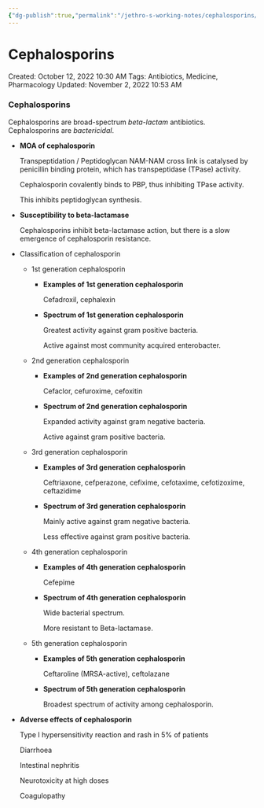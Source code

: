 ```yaml
---
{"dg-publish":true,"permalink":"/jethro-s-working-notes/cephalosporins/","dgPassFrontmatter":true}
---
```



# Cephalosporins

Created: October 12, 2022 10:30 AM
Tags: Antibiotics, Medicine, Pharmacology
Updated: November 2, 2022 10:53 AM

### Cephalosporins

Cephalosporins are broad-spectrum *beta-lactam* antibiotics. Cephalosporins are *bactericidal*.

- **MOA of cephalosporin**
    
    Transpeptidation / Peptidoglycan NAM-NAM cross link is catalysed by penicillin binding protein, which has transpeptidase (TPase) activity.
    
    Cephalosporin covalently binds to PBP, thus inhibiting TPase activity.
    
    This inhibits peptidoglycan synthesis.
    
- **Susceptibility to beta-lactamase**
    
    Cephalosporins inhibit beta-lactamase action, but there is a slow emergence of cephalosporin resistance.
    
- Classification of cephalosporin
    - 1st generation cephalosporin
        - **Examples of 1st generation cephalosporin**
            
            Cefadroxil, cephalexin
            
        - **Spectrum of 1st generation cephalosporin**
            
            Greatest activity against gram positive bacteria.
            
            Active against most community acquired enterobacter.
            
    - 2nd generation cephalosporin
        - **Examples of 2nd generation cephalosporin**
            
            Cefaclor, cefuroxime, cefoxitin
            
        - **Spectrum of 2nd generation cephalosporin**
            
            Expanded activity against gram negative bacteria.
            
            Active against gram positive bacteria.
            
    - 3rd generation cephalosporin
        - **Examples of 3rd generation cephalosporin**
            
            Ceftriaxone, cefperazone, cefixime, cefotaxime, cefotizoxime, ceftazidime
            
        - **Spectrum of 3rd generation cephalosporin**
            
            Mainly active against gram negative bacteria.
            
            Less effective against gram positive bacteria.
            
    - 4th generation cephalosporin
        - **Examples of 4th generation cephalosporin**
            
            Cefepime
            
        - **Spectrum of 4th generation cephalosporin**
            
            Wide bacterial spectrum.
            
            More resistant to Beta-lactamase.
            
    - 5th generation cephalosporin
        - **Examples of 5th generation cephalosporin**
            
            Ceftaroline (MRSA-active), ceftolazane
            
        - **Spectrum of 5th generation cephalosporin**
            
            Broadest spectrum of activity among cephalosporin.
            
- **Adverse effects of cephalosporin**
    
    Type I hypersensitivity reaction and rash in 5% of patients
    
    Diarrhoea
    
    Intestinal nephritis
    
    Neurotoxicity at high doses
    
    Coagulopathy